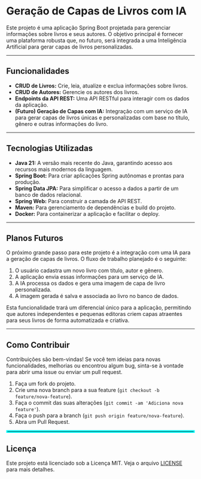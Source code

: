 # Geração de Capas de Livros com IA

Este projeto é uma aplicação Spring Boot projetada para gerenciar informações sobre livros e seus autores. O objetivo principal é fornecer uma plataforma robusta que, no futuro, será integrada a uma Inteligência Artificial para gerar capas de livros personalizadas.

---

## Funcionalidades

*   **CRUD de Livros:** Crie, leia, atualize e exclua informações sobre livros.
*   **CRUD de Autores:** Gerencie os autores dos livros.
*   **Endpoints da API REST:** Uma API RESTful para interagir com os dados da aplicação.
*   **(Futuro) Geração de Capas com IA:** Integração com um serviço de IA para gerar capas de livros únicas e personalizadas com base no título, gênero e outras informações do livro.

---

## Tecnologias Utilizadas

*   **Java 21:** A versão mais recente do Java, garantindo acesso aos recursos mais modernos da linguagem.
*   **Spring Boot:** Para criar aplicações Spring autônomas e prontas para produção.
*   **Spring Data JPA:** Para simplificar o acesso a dados a partir de um banco de dados relacional.
*   **Spring Web:** Para construir a camada de API REST.
*   **Maven:** Para gerenciamento de dependências e build do projeto.
*   **Docker:** Para containerizar a aplicação e facilitar o deploy.

---

<!--
## Como Começar

Siga estas instruções para ter o projeto rodando em sua máquina local.

### Pré-requisitos

*   JDK 21 ou superior
*   Maven 3.6 ou superior
*   Docker (opcional, para rodar em um container)

 ### Instalação

1.  Clone o repositório:
    ```sh
    git clone https://github.com/phquartin/ImageAIGenerator.git
    ```
2.  Navegue até o diretório do projeto:
    ```sh
    cd seu-repositorio
    ```
3.  Compile o projeto com o Maven:
    ```sh
    mvn clean install
    ```
4.  Execute a aplicação:
    ```sh
    java -jar target/nome-do-seu-jar.jar
    ```

A aplicação estará disponível em `http://localhost:8080`.

### Usando Docker (Em desenvolvimento)

1.  Construa a imagem Docker:
    ```sh
    docker build -t seu-nome-de-imagem .
    ```
2.  Execute o container:
    ```sh
    docker run -p 8080:8080 seu-nome-de-imagem
    ```
 -->
## Planos Futuros

O próximo grande passo para este projeto é a integração com uma IA para a geração de capas de livros. O fluxo de trabalho planejado é o seguinte:

1.  O usuário cadastra um novo livro com título, autor e gênero.
2.  A aplicação envia essas informações para um serviço de IA.
3.  A IA processa os dados e gera uma imagem de capa de livro personalizada.
4.  A imagem gerada é salva e associada ao livro no banco de dados.

Esta funcionalidade trará um diferencial único para a aplicação, permitindo que autores independentes e pequenas editoras criem capas atraentes para seus livros de forma automatizada e criativa.

---

## Como Contribuir

Contribuições são bem-vindas! Se você tem ideias para novas funcionalidades, melhorias ou encontrou algum bug, sinta-se à vontade para abrir uma issue ou enviar um pull request.

1.  Faça um fork do projeto.
2.  Crie uma nova branch para a sua feature (`git checkout -b feature/nova-feature`).
3.  Faça o commit das suas alterações (`git commit -am 'Adiciona nova feature'`).
4.  Faça o push para a branch (`git push origin feature/nova-feature`).
5.  Abra um Pull Request.

<hr style="border: 3px solid #01ffff;">


## Licença

Este projeto está licenciado sob a Licença MIT. Veja o arquivo [LICENSE](LICENSE) para mais detalhes.